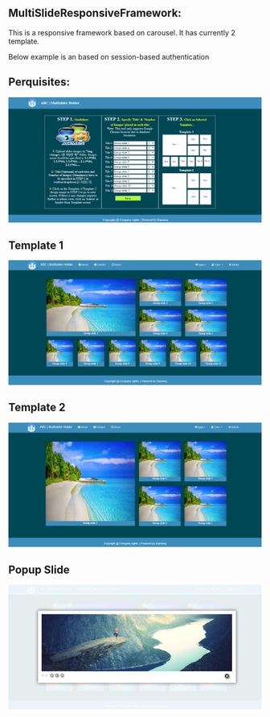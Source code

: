 ## MultiSlideResponsiveFramework:

This is a responsive framework based on carousel. It has currently 2 template.

Below example is an based on session-based authentication

## Perquisites:

![Admin Page](https://github.com/ramanujprasad/MultiSlideHolderFramework/blob/master/img/icons/admin-template.png)


## Template 1

![Template 1](https://github.com/ramanujprasad/MultiSlideHolderFramework/blob/master/img/icons/template-1.png)

## Template 2

![Template 2](https://github.com/ramanujprasad/MultiSlideHolderFramework/blob/master/img/icons/template-2.png)

## Popup Slide

![Popup Slide](https://github.com/ramanujprasad/MultiSlideHolderFramework/blob/master/img/icons/popup-slide.png)

